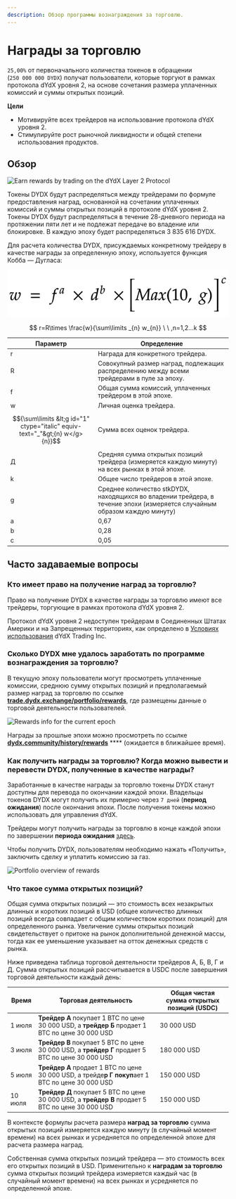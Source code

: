 ```yaml
---
description: Обзор программы вознаграждения за торговлю.
---
```


# Награды за торговлю

`25,00%` от первоначального количества токенов в обращении (`250 000 000 DYDX`) получат пользователи, которые торгуют в рамках протокола dYdX уровня 2, на основе сочетания размера уплаченных комиссий и суммы открытых позиций.

**Цели**

* Мотивируйте всех трейдеров на использование протокола dYdX уровня 2.
* Стимулируйте рост рыночной ликвидности и общей степени использования продуктов.

## **Обзор**

![Earn rewards by trading on the dYdX Layer 2 Protocol](<.. /.gitbook/assets/image (17).png>)

Токены DYDX будут распределяться между трейдерами по формуле предоставления наград, основанной на сочетании уплаченных комиссий и суммы открытых позиций в протоколе dYdX уровня 2. Токены DYDX будут распределяться в течение 28-дневного периода на протяжении пяти лет и не подлежат передаче во владение или блокировке. В каждую эпоху будет распределяться 3 835 616 DYDX.

Для расчета количества DYDX, присуждаемых конкретному трейдеру в качестве награды за определенную эпоху, используется функция Кобба — Дугласа:

![](../.gitbook/assets/math-20211221.png)

$$
 r=R\times \frac{w}{\sum\limits _{n} w_{n}} \ \ ,n=1,2...k
 $$

| Параметр | Определение |
| ---------------------------- | ------------------------------------------------------------------------------------------ |
| r | Награда для конкретного трейдера. |
| R | Совокупный размер наград, подлежащих распределению между всеми трейдерами в пуле за эпоху. |
| f | Общая сумма комиссий, уплаченных трейдером в этой эпохе. |
| w | Личная оценка трейдера. |
| $${\sum\limits &lt;g id="1" ctype="italic" equiv-text="_"&gt;{n} w</g>{n}}$$ | Сумма всех оценок трейдера. |
| Д | Средняя сумма открытых позиций трейдера (измеряется каждую минуту) на всех рынках в этой эпохе. |
| k | Общее число трейдеров в этой эпохе. |
| g | Среднее количество stkDYDX, находящихся во владении трейдера, в течение эпохи (измеряется случайным образом каждую минуту) |
| a | 0,67 |
| b | 0,28 |
| c | 0,05 |

## Часто задаваемые вопросы

### Кто имеет право на получение наград за торговлю?

Право на получение DYDX в качестве награды за торговлю имеют все трейдеры, торгующие в рамках протокола dYdX уровня 2.

Протокол dYdX уровня 2 недоступен трейдерам в Соединенных Штатах Америки и на Запрещенных территориях, как определено в [Условиях использования](https://dydx.exchange/terms) dYdX Trading Inc.

### Сколько DYDX мне удалось заработать по программе вознаграждения за торговлю?

В текущую эпоху пользователи могут просмотреть уплаченные комиссии, среднюю сумму открытых позиций и предполагаемый размер наград за торговлю по ссылке [**trade.dydx.exchange/portfolio/rewards**](https://trade.dydx.exchange/portfolio/rewards), где размещены данные о торговой деятельности пользователей.

![Rewards info for the current epoch](<.. /.gitbook/assets/image (18).png>)

Награды за прошлые эпохи можно просмотреть по ссылке [**dydx.community/history/rewards**](https://dydx.community/history/rewards) **** (ожидается в ближайшее время).

### Как получить награды за торговлю? Когда можно вывести и перевести DYDX, полученные в качестве награды?

Заработанные в качестве награды за торговлю токены DYDX станут доступны для перевода по окончании каждой эпохи. Владельцы токенов DYDX могут получить их примерно через `7 дней` (**период ожидания**) после окончания эпохи. После получения токены можно использовать для управления dYdX.

Трейдеры могут получить награды за торговлю в конце каждой эпохи по завершении **периода ожидания** [здесь](https://dydx.community/dashboard).

Чтобы получить DYDX, пользователям необходимо нажать «Получить», заключить сделку и уплатить комиссию за газ.

![Portfolio overview of rewards](<.. /.gitbook/assets/image (20).png>)

### Что такое сумма открытых позиций?

Общая сумма открытых позиций — это стоимость всех незакрытых длинных и коротких позиций в USD (общее количество длинных позиций всегда совпадает с общим количеством коротких позиций) для определенного рынка. Увеличение суммы открытых позиций свидетельствует о притоке на рынок дополнительной денежной массы, тогда как ее уменьшение указывает на отток денежных средств с рынка.

Ниже приведена таблица торговой деятельности трейдеров А, Б, В, Г и Д. Сумма открытых позиций рассчитывается в USDC после завершения торговой деятельности каждый день:

| Время | Торговая деятельность | Общая чистая сумма открытых позиций (USDC) |
| ------- | -------------------------------------------------------------------------- | ------------------------------ |
| 1 июля | **Трейдер A** покупает 1 BTC по цене 30 000 USD, а **трейдер Б** продает 1 BTC по цене 30 000 USD | 30 000 USD |
| 3 июля | **Трейдер В** покупает 5 BTC по цене 30 000 USD, а **трейдер Г** продает 5 BTC по цене 30 000 USD | 180 000 USD |
| 5 июля | **Трейдер А** продает 1 BTC по цене 30 000 USD, а трейде**р Г покуп**ает 1 BTC по цене 30 000 USD | 150 000 USD |
| 10 июля | **Трейдер Д** покупает 5 BTC по цене 30 000 USD, а **трейдер В** продает 5 BTC по цене 30 000 USD | 150 000 USD |

В контексте формулы расчета размера **наград за торговлю** сумма открытых позиций измеряется каждую минуту (в случайный момент времени) на всех рынках и усредняется по определенной эпохе для расчета размера наград.

Собственная сумма открытых позиций трейдера — это стоимость всех его открытых позиций в USD. Применительно к **наградам за торговлю** сумма открытых позиций трейдера измеряется каждый час (в случайный момент времени) на всех рынках и усредняется по определенной эпохе.
